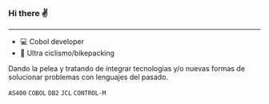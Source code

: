 ### Hi there ✌️
____
- 💻 Cobol developer
- 🚴 Ultra ciclismo/bikepacking

Dando la pelea y tratando de integrar tecnologias y/o nuevas formas de solucionar problemas con lenguajes del pasado.

`AS400` `COBOL` `DB2` `JCL` `CONTROL-M`  